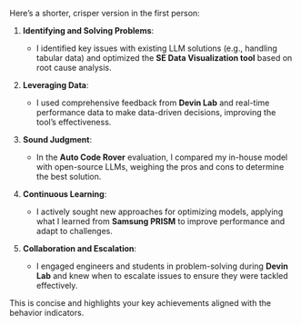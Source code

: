 Here’s a shorter, crisper version in the first person:

1. **Identifying and Solving Problems**: 
   - I identified key issues with existing LLM solutions (e.g., handling tabular data) and optimized the **SE Data Visualization tool** based on root cause analysis.

2. **Leveraging Data**:
   - I used comprehensive feedback from **Devin Lab** and real-time performance data to make data-driven decisions, improving the tool’s effectiveness.

3. **Sound Judgment**:
   - In the **Auto Code Rover** evaluation, I compared my in-house model with open-source LLMs, weighing the pros and cons to determine the best solution.

4. **Continuous Learning**:
   - I actively sought new approaches for optimizing models, applying what I learned from **Samsung PRISM** to improve performance and adapt to challenges.

5. **Collaboration and Escalation**:
   - I engaged engineers and students in problem-solving during **Devin Lab** and knew when to escalate issues to ensure they were tackled effectively.

This is concise and highlights your key achievements aligned with the behavior indicators.
